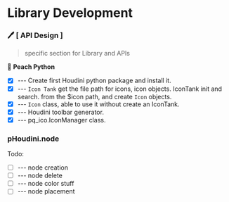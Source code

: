 # Library Development


### :pen: [ API Design ]
> specific section for Library and APIs

:red_circle: **Peach Python**
- [x] --- Create first Houdini python package and install it.
- [x] --- `Icon Tank` get the file path for icons, icon objects. IconTank init and search.
from the $icon path, and create `Icon` objects. 
- [x] --- `Icon` class, able to use it without create an IconTank.
- [x] --- Houdini toolbar generator.
- [x] --- pq_ico.IconManager class.

### pHoudini.node
Todo:
- [ ] --- node creation
- [ ] --- node delete
- [ ] --- node color stuff
- [ ] --- node placement
